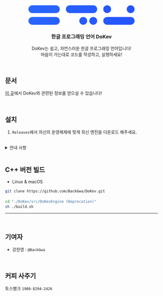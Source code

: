 <br>

<div align="center">
  <img src="./docs/res/banner.png" width='350'>

### **한글 프로그래밍 언어 DoKev**
DoKev는 쉽고, 자연스러운 한글 프로그래밍 언어입니다!<br>
마음이 가는대로 코드를 작성하고, 실행하세요!

</div>

<br>

## **문서**
[이 곳](https://backgwa.github.io/DoKev/)에서 DoKev와 관련된 정보를 얻으실 수 있습니다!

<br>

## **설치**
1. `Releases`에서 자신의 운영체제에 맞게 최신 엔진을 다운로드 해주세요.

<br>

<details>
<summary>안내 사항</summary>

> [WARNING]
> C#과 C++ 빌드 DoKev의 개발은 중단되었습니다.
> 더 이상 코드가 관리되지 않으며, 일부 소스 코드는 legacy 브랜치로 이동되었습니다.
> 현재 DoKev 엔진을 Kotlin으로 재작성하고 있습니다.

> [NOTE]
>  현재 `Releases`에서 배포되고 있는 버전은 C#을 기반으로 하고 있으며,
> 일부 문법과 호환되지 않습니다. C# 기반의 DoKev를 사용하고 싶다면, 해당 [문서](https://backgwa.notion.site/backgwa/DoKev-46bc63939be74aa28d3247ed2ec8d415)를 참고하세요!

</details>

<br>

## **C++ 버전 빌드**
* Linux & macOS
```sh
git clone https://github.com/BackGwa/DoKev.git

cd "./DoKev/src/DoKevEngine (Deprecation)"
sh ./build.sh
```

---


<br>

## **기여자**
* 강찬영 : `@BackGwa`


<br>


## **커피 사주기**
토스뱅크 `1908-8294-2426`

